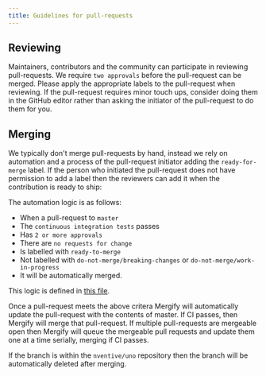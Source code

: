 ```yaml
---
title: Guidelines for pull-requests
---
```


## Reviewing

Maintainers, contributors and the community can participate in reviewing pull-requests. We require `two approvals` before the pull-request can be merged. Please apply the appropriate labels to the pull-request when reviewing. If the pull-request requires minor touch ups, consider doing them in the GitHub editor rather than asking the initiator of the pull-request to do them for you.

## Merging

We typically don't merge pull-requests by hand, instead we rely on automation and a process of the pull-request initiator adding the `ready-for-merge` label. If the person who initiated the pull-request does not have permission to add a label then the reviewers can add it when the contribution is ready to ship:

The automation logic is as follows:
* When a pull-request to `master`
* The `continuous integration tests` passes
* Has `2 or more approvals`
* There are `no requests for change`
* Is labelled with `ready-to-merge`
* Not labelled with `do-not-merge/breaking-changes` or `do-not-merge/work-in-progress`
* It will be automatically merged.

This logic is defined in [this file](https://github.com/nventive/Uno/blob/master/.mergify.yml).

Once a pull-request meets the above critera Mergify will automatically update the pull-request with the contents of master. If CI passes, then Mergify will merge that pull-request. If multiple pull-requests are mergeable open then Mergify will queue the mergeable pull requests and update them one at a time serially, merging if CI passes.

If the branch is within the `nventive/uno` repository then the branch will be automatically deleted after merging.


